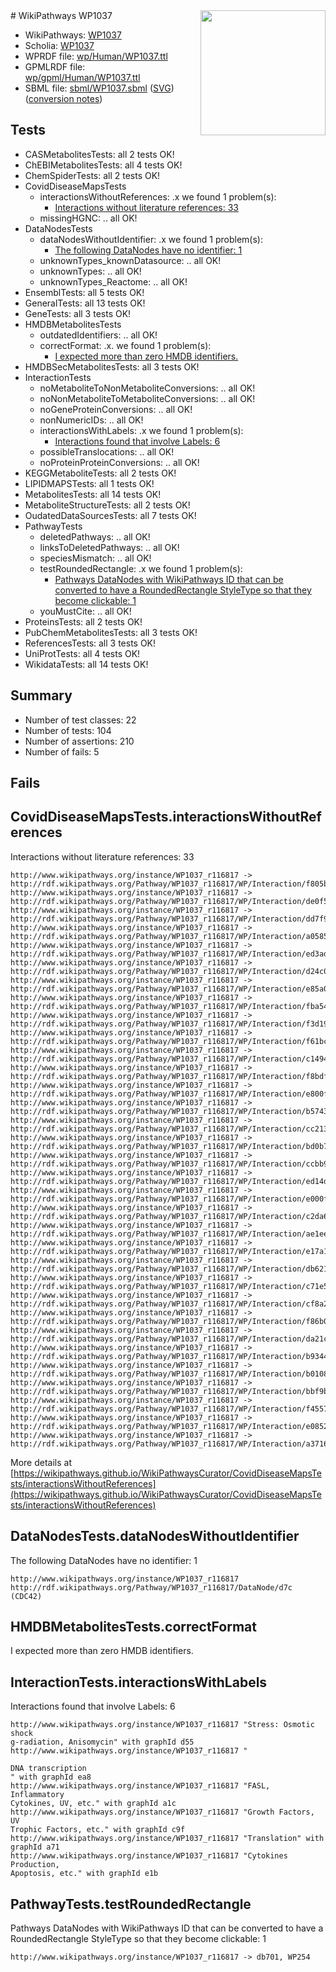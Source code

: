 <img style="float: right; width: 200px" src="../logo.png" />
# WikiPathways WP1037

* WikiPathways: [WP1037](https://identifiers.org/wikipathways:WP1037)
* Scholia: [WP1037](https://scholia.toolforge.org/wikipathways/WP1037)
* WPRDF file: [wp/Human/WP1037.ttl](../wp/Human/WP1037.ttl)
* GPMLRDF file: [wp/gpml/Human/WP1037.ttl](../wp/gpml/Human/WP1037.ttl)
* SBML file: [sbml/WP1037.sbml](../sbml/WP1037.sbml) ([SVG](../sbml/WP1037.svg)) ([conversion notes](../sbml/WP1037.txt))

## Tests
* CASMetabolitesTests: all 2 tests OK!
* ChEBIMetabolitesTests: all 4 tests OK!
* ChemSpiderTests: all 2 tests OK!
* CovidDiseaseMapsTests
    * interactionsWithoutReferences: .x we found 1 problem(s):
        * [Interactions without literature references: 33](#9701cd22)
    * missingHGNC: .. all OK!
* DataNodesTests
    * dataNodesWithoutIdentifier: .x we found 1 problem(s):
        * [The following DataNodes have no identifier: 1](#d2d32fa0)
    * unknownTypes_knownDatasource: .. all OK!
    * unknownTypes: .. all OK!
    * unknownTypes_Reactome: .. all OK!
* EnsemblTests: all 5 tests OK!
* GeneralTests: all 13 tests OK!
* GeneTests: all 3 tests OK!
* HMDBMetabolitesTests
    * outdatedIdentifiers: .. all OK!
    * correctFormat: .x. we found 1 problem(s):
        * [I expected more than zero HMDB identifiers.](#ad154c1e)
* HMDBSecMetabolitesTests: all 3 tests OK!
* InteractionTests
    * noMetaboliteToNonMetaboliteConversions: .. all OK!
    * noNonMetaboliteToMetaboliteConversions: .. all OK!
    * noGeneProteinConversions: .. all OK!
    * nonNumericIDs: .. all OK!
    * interactionsWithLabels: .x we found 1 problem(s):
        * [Interactions found that involve Labels: 6](#630d267d)
    * possibleTranslocations: .. all OK!
    * noProteinProteinConversions: .. all OK!
* KEGGMetaboliteTests: all 2 tests OK!
* LIPIDMAPSTests: all 1 tests OK!
* MetabolitesTests: all 14 tests OK!
* MetaboliteStructureTests: all 2 tests OK!
* OudatedDataSourcesTests: all 7 tests OK!
* PathwayTests
    * deletedPathways: .. all OK!
    * linksToDeletedPathways: .. all OK!
    * speciesMismatch: .. all OK!
    * testRoundedRectangle: .x we found 1 problem(s):
        * [Pathways DataNodes with WikiPathways ID that can be converted to have a RoundedRectangle StyleType so that they become clickable: 1](#9fbad3cb)
    * youMustCite: .. all OK!
* ProteinsTests: all 2 tests OK!
* PubChemMetabolitesTests: all 3 tests OK!
* ReferencesTests: all 3 tests OK!
* UniProtTests: all 4 tests OK!
* WikidataTests: all 14 tests OK!


## Summary

* Number of test classes: 22
* Number of tests: 104
* Number of assertions: 210
* Number of fails: 5

## Fails

<a name="9701cd22" />

## CovidDiseaseMapsTests.interactionsWithoutReferences

Interactions without literature references: 33
```
http://www.wikipathways.org/instance/WP1037_r116817 -> http://rdf.wikipathways.org/Pathway/WP1037_r116817/WP/Interaction/f805b
http://www.wikipathways.org/instance/WP1037_r116817 -> http://rdf.wikipathways.org/Pathway/WP1037_r116817/WP/Interaction/de0f5
http://www.wikipathways.org/instance/WP1037_r116817 -> http://rdf.wikipathways.org/Pathway/WP1037_r116817/WP/Interaction/dd7f9
http://www.wikipathways.org/instance/WP1037_r116817 -> http://rdf.wikipathways.org/Pathway/WP1037_r116817/WP/Interaction/a0585
http://www.wikipathways.org/instance/WP1037_r116817 -> http://rdf.wikipathways.org/Pathway/WP1037_r116817/WP/Interaction/ed3ad
http://www.wikipathways.org/instance/WP1037_r116817 -> http://rdf.wikipathways.org/Pathway/WP1037_r116817/WP/Interaction/d24c0
http://www.wikipathways.org/instance/WP1037_r116817 -> http://rdf.wikipathways.org/Pathway/WP1037_r116817/WP/Interaction/e85a0
http://www.wikipathways.org/instance/WP1037_r116817 -> http://rdf.wikipathways.org/Pathway/WP1037_r116817/WP/Interaction/fba54
http://www.wikipathways.org/instance/WP1037_r116817 -> http://rdf.wikipathways.org/Pathway/WP1037_r116817/WP/Interaction/f3d19
http://www.wikipathways.org/instance/WP1037_r116817 -> http://rdf.wikipathways.org/Pathway/WP1037_r116817/WP/Interaction/f61bc
http://www.wikipathways.org/instance/WP1037_r116817 -> http://rdf.wikipathways.org/Pathway/WP1037_r116817/WP/Interaction/c1494
http://www.wikipathways.org/instance/WP1037_r116817 -> http://rdf.wikipathways.org/Pathway/WP1037_r116817/WP/Interaction/f8bdf
http://www.wikipathways.org/instance/WP1037_r116817 -> http://rdf.wikipathways.org/Pathway/WP1037_r116817/WP/Interaction/e800f
http://www.wikipathways.org/instance/WP1037_r116817 -> http://rdf.wikipathways.org/Pathway/WP1037_r116817/WP/Interaction/b5743
http://www.wikipathways.org/instance/WP1037_r116817 -> http://rdf.wikipathways.org/Pathway/WP1037_r116817/WP/Interaction/cc213
http://www.wikipathways.org/instance/WP1037_r116817 -> http://rdf.wikipathways.org/Pathway/WP1037_r116817/WP/Interaction/bd0b7
http://www.wikipathways.org/instance/WP1037_r116817 -> http://rdf.wikipathways.org/Pathway/WP1037_r116817/WP/Interaction/ccbb9
http://www.wikipathways.org/instance/WP1037_r116817 -> http://rdf.wikipathways.org/Pathway/WP1037_r116817/WP/Interaction/ed14d
http://www.wikipathways.org/instance/WP1037_r116817 -> http://rdf.wikipathways.org/Pathway/WP1037_r116817/WP/Interaction/e000f
http://www.wikipathways.org/instance/WP1037_r116817 -> http://rdf.wikipathways.org/Pathway/WP1037_r116817/WP/Interaction/c2da6
http://www.wikipathways.org/instance/WP1037_r116817 -> http://rdf.wikipathways.org/Pathway/WP1037_r116817/WP/Interaction/ae1ee
http://www.wikipathways.org/instance/WP1037_r116817 -> http://rdf.wikipathways.org/Pathway/WP1037_r116817/WP/Interaction/e17a1
http://www.wikipathways.org/instance/WP1037_r116817 -> http://rdf.wikipathways.org/Pathway/WP1037_r116817/WP/Interaction/db621
http://www.wikipathways.org/instance/WP1037_r116817 -> http://rdf.wikipathways.org/Pathway/WP1037_r116817/WP/Interaction/c71e5
http://www.wikipathways.org/instance/WP1037_r116817 -> http://rdf.wikipathways.org/Pathway/WP1037_r116817/WP/Interaction/cf8a2
http://www.wikipathways.org/instance/WP1037_r116817 -> http://rdf.wikipathways.org/Pathway/WP1037_r116817/WP/Interaction/f86b0
http://www.wikipathways.org/instance/WP1037_r116817 -> http://rdf.wikipathways.org/Pathway/WP1037_r116817/WP/Interaction/da21c
http://www.wikipathways.org/instance/WP1037_r116817 -> http://rdf.wikipathways.org/Pathway/WP1037_r116817/WP/Interaction/b9344
http://www.wikipathways.org/instance/WP1037_r116817 -> http://rdf.wikipathways.org/Pathway/WP1037_r116817/WP/Interaction/b0108
http://www.wikipathways.org/instance/WP1037_r116817 -> http://rdf.wikipathways.org/Pathway/WP1037_r116817/WP/Interaction/bbf9b
http://www.wikipathways.org/instance/WP1037_r116817 -> http://rdf.wikipathways.org/Pathway/WP1037_r116817/WP/Interaction/f4557
http://www.wikipathways.org/instance/WP1037_r116817 -> http://rdf.wikipathways.org/Pathway/WP1037_r116817/WP/Interaction/e0852
http://www.wikipathways.org/instance/WP1037_r116817 -> http://rdf.wikipathways.org/Pathway/WP1037_r116817/WP/Interaction/a3716
```

More details at [https://wikipathways.github.io/WikiPathwaysCurator/CovidDiseaseMapsTests/interactionsWithoutReferences](https://wikipathways.github.io/WikiPathwaysCurator/CovidDiseaseMapsTests/interactionsWithoutReferences)

<a name="d2d32fa0" />

## DataNodesTests.dataNodesWithoutIdentifier

The following DataNodes have no identifier: 1
```
http://www.wikipathways.org/instance/WP1037_r116817 http://rdf.wikipathways.org/Pathway/WP1037_r116817/DataNode/d7c (CDC42)
```

<a name="ad154c1e" />

## HMDBMetabolitesTests.correctFormat

I expected more than zero HMDB identifiers.
<a name="630d267d" />

## InteractionTests.interactionsWithLabels

Interactions found that involve Labels: 6
```
http://www.wikipathways.org/instance/WP1037_r116817 "Stress: Osmotic shock
g-radiation, Anisomycin" with graphId d55
http://www.wikipathways.org/instance/WP1037_r116817 "

DNA transcription
" with graphId ea8
http://www.wikipathways.org/instance/WP1037_r116817 "FASL, Inflammatory
Cytokines, UV, etc." with graphId a1c
http://www.wikipathways.org/instance/WP1037_r116817 "Growth Factors, UV
Trophic Factors, etc." with graphId c9f
http://www.wikipathways.org/instance/WP1037_r116817 "Translation" with graphId a71
http://www.wikipathways.org/instance/WP1037_r116817 "Cytokines Production,
Apoptosis, etc." with graphId e1b
```

<a name="9fbad3cb" />

## PathwayTests.testRoundedRectangle

Pathways DataNodes with WikiPathways ID that can be converted to have a RoundedRectangle StyleType so that they become clickable: 1
```
http://www.wikipathways.org/instance/WP1037_r116817 -> db701, WP254
 ```

